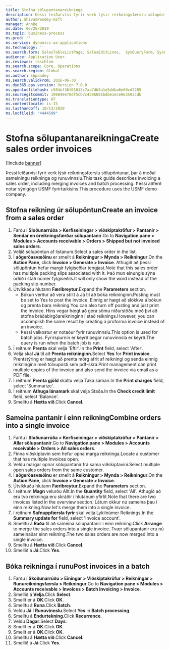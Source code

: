```yaml
---
title: Stofna sölupantanareikninga
description: Þessi leiðarvísi fyrir verk lýsir reikningsfærslu sölupöntunar, þar á meðal sameiningu reikninga og runuvinnslu.
author: ShivamPandey-msft
manager: AnnBe
ms.date: 06/25/2019
ms.topic: business-process
ms.prod: ''
ms.service: dynamics-ax-applications
ms.technology: ''
ms.search.form: SalesTableListPage, SalesEditLines,  SysQueryForm, SysRecurrence
audience: Application User
ms.reviewer: roschlom
ms.search.scope: Core, Operations
ms.search.region: Global
ms.author: shpandey
ms.search.validFrom: 2016-06-30
ms.dyn365.ops.version: Version 7.0.0
ms.openlocfilehash: c504ef36f61613c7aa7db5a1e5ddba6e69cd7285
ms.sourcegitcommit: 199848e78df5cb7c439b001bdbe1ece963593cdb
ms.translationtype: HT
ms.contentlocale: is-IS
ms.lasthandoff: 10/13/2020
ms.locfileid: "4444509"
---
```

# <a name="create-sales-order-invoices"></a><span data-ttu-id="95aa0-103">Stofna sölupantanareikninga</span><span class="sxs-lookup"><span data-stu-id="95aa0-103">Create sales order invoices</span></span>

[!include [banner](../../includes/banner.md)]

<span data-ttu-id="95aa0-104">Þessi leiðarvísi fyrir verk lýsir reikningsfærslu sölupöntunar, þar á meðal sameiningu reikninga og runuvinnslu.</span><span class="sxs-lookup"><span data-stu-id="95aa0-104">This task guide describes invoicing a sales order, including merging invoices and batch processing.</span></span> <span data-ttu-id="95aa0-105">Þessi aðferð notar sýnigögn USMF fyrirtækisins.</span><span class="sxs-lookup"><span data-stu-id="95aa0-105">This procedure uses the USMF demo company.</span></span>


## <a name="create-an-invoice-from-a-sales-order"></a><span data-ttu-id="95aa0-106">Stofna reikning úr sölupöntun</span><span class="sxs-lookup"><span data-stu-id="95aa0-106">Create an invoice from a sales order</span></span>
1. <span data-ttu-id="95aa0-107">Farðu í **Sloðunarrúða > Kerfiseiningar > viðskiptakröfur > Pantanir > Sendar en óreikningsfærðar sölupantanir**.</span><span class="sxs-lookup"><span data-stu-id="95aa0-107">Go to **Navigation pane > Modules > Accounts receivable > Orders > Shipped but not invoiced sales orders**.</span></span>
2. <span data-ttu-id="95aa0-108">Veljið sölupöntun af listanum.</span><span class="sxs-lookup"><span data-stu-id="95aa0-108">Select a sales order in the list.</span></span> 
3. <span data-ttu-id="95aa0-109">Í **aðgerðasvæðinu** er smellt á **Reikningur > Mynda > Reikningur**.</span><span class="sxs-lookup"><span data-stu-id="95aa0-109">On the **Action Pane**, click **Invoice > Generate > Invoice**.</span></span> <span data-ttu-id="95aa0-110">Athugið að þessi sölupöntun hefur margir fylgiseðlar tengjast.</span><span class="sxs-lookup"><span data-stu-id="95aa0-110">Note that this sales order has multiple packing slips associated with it.</span></span> <span data-ttu-id="95aa0-111">Það mun einungis sýna orðið <multiple> í stað númer fylgiseðils.</span><span class="sxs-lookup"><span data-stu-id="95aa0-111">It will only show the word <multiple> instead of the packing slip number.</span></span>  
4. <span data-ttu-id="95aa0-112">Útvíkkaðu hlutann **Færibreytur**.</span><span class="sxs-lookup"><span data-stu-id="95aa0-112">Expand the **Parameters** section.</span></span>
    - <span data-ttu-id="95aa0-113">Bókun verður að vera stillt á Já til að bóka reikninginn.</span><span class="sxs-lookup"><span data-stu-id="95aa0-113">Posting must be set to Yes to post the invoice.</span></span> <span data-ttu-id="95aa0-114">Einnig er hægt að slökkva á bókun og prenta bara reikning.</span><span class="sxs-lookup"><span data-stu-id="95aa0-114">You can also turn off posting and just print the invoice.</span></span> <span data-ttu-id="95aa0-115">Hins vegar hægt að gera sömu niðurstöðu með því að stofna bráðabirgðareikninginn í stað reiknings.</span><span class="sxs-lookup"><span data-stu-id="95aa0-115">However, you can accomplish the same result by creating a proforma invoice instead of an invoice.</span></span>  
    - <span data-ttu-id="95aa0-116">Þessi valkostur er notaður fyrir runuvinnslu.</span><span class="sxs-lookup"><span data-stu-id="95aa0-116">This option is used for batch jobs.</span></span> <span data-ttu-id="95aa0-117">Fyrirspurnin er keyrð þegar runuvinnsla er keyrð.</span><span class="sxs-lookup"><span data-stu-id="95aa0-117">The query is run when the batch job is run.</span></span>
5. <span data-ttu-id="95aa0-118">Í reitnum **Prenta** skal velja 'Eftir'.</span><span class="sxs-lookup"><span data-stu-id="95aa0-118">In the **Print** field, select 'After'.</span></span>
6. <span data-ttu-id="95aa0-119">Velja skal **Já** til að **Prenta reikninginn**.</span><span class="sxs-lookup"><span data-stu-id="95aa0-119">Select **Yes** for **Print invoice**.</span></span> <span data-ttu-id="95aa0-120">Prentstýring er hægt að prenta mörg afrit af reikningi og senda einnig reikninginn með tölvupósti sem pdf-skrá.</span><span class="sxs-lookup"><span data-stu-id="95aa0-120">Print management can print  multiple copies of the invoice and also send the invoice via email as a PDF file.</span></span>  
7. <span data-ttu-id="95aa0-121">Í reitnum **Prenta gjöld** skaltu velja Taka saman.</span><span class="sxs-lookup"><span data-stu-id="95aa0-121">In the **Print charges** field, select 'Summarize'.</span></span>
8. <span data-ttu-id="95aa0-122">Í reitnum **Athuga lánamark** skal velja Staða.</span><span class="sxs-lookup"><span data-stu-id="95aa0-122">In the **Check credit limit** field, select 'Balance'.</span></span>
9. <span data-ttu-id="95aa0-123">Smelltu á **Hætta við**.</span><span class="sxs-lookup"><span data-stu-id="95aa0-123">Click **Cancel**.</span></span>

## <a name="combine-orders-into-a-single-invoice"></a><span data-ttu-id="95aa0-124">Sameina pantanir í einn reikning</span><span class="sxs-lookup"><span data-stu-id="95aa0-124">Combine orders into a single invoice</span></span>
1. <span data-ttu-id="95aa0-125">Farðu í **Sloðunarrúða > Kerfiseiningar > viðskiptakröfur > Pantanir > Allar sölupantanir**.</span><span class="sxs-lookup"><span data-stu-id="95aa0-125">Go to **Navigation pane > Modules > Accounts receivable > Orders > All sales orders**.</span></span>
2. <span data-ttu-id="95aa0-126">Finna viðskiptavin sem hefur opna marga reikninga.</span><span class="sxs-lookup"><span data-stu-id="95aa0-126">Locate a customer that has multiple invoices open.</span></span>
3. <span data-ttu-id="95aa0-127">Veldu margar opnar sölupantanir frá sama viðskiptavini.</span><span class="sxs-lookup"><span data-stu-id="95aa0-127">Select multiple open sales orders from the same customer.</span></span>
4. <span data-ttu-id="95aa0-128">Í **aðgerðasvæðinu** er smellt á **Reikningur > Mynda > Reikningur**.</span><span class="sxs-lookup"><span data-stu-id="95aa0-128">On the **Action Pane**, click **Invoice > Generate > Invoice**.</span></span>
5. <span data-ttu-id="95aa0-129">Útvíkkaðu hlutann **Færibreytur**.</span><span class="sxs-lookup"><span data-stu-id="95aa0-129">Expand the **Parameters** section.</span></span>
6. <span data-ttu-id="95aa0-130">Í reitnum **Magn** velurðu Allt.</span><span class="sxs-lookup"><span data-stu-id="95aa0-130">In the **Quantity** field, select 'All'.</span></span> <span data-ttu-id="95aa0-131">Athugið að eru tvo reikninga eru skráðir í hlutanum yfirlit.</span><span class="sxs-lookup"><span data-stu-id="95aa0-131">Note that there are two invoices listed in the overview section.</span></span> <span data-ttu-id="95aa0-132">Látum okkur nú sameina þau í einn reikning.</span><span class="sxs-lookup"><span data-stu-id="95aa0-132">Now let's merge them into a single invoice.</span></span>  
7. <span data-ttu-id="95aa0-133">í reitnum **Safnuppfærsla fyrir** skal velja Lykilnúmer Reiknings.</span><span class="sxs-lookup"><span data-stu-id="95aa0-133">In the **Summary update for** field, select 'Invoice account'.</span></span>
8. <span data-ttu-id="95aa0-134">Smelltu á **Raða** til að sameina sölupantanir í einn reikning.</span><span class="sxs-lookup"><span data-stu-id="95aa0-134">Click **Arrange** to merge the sales orders into a single invoice.</span></span> <span data-ttu-id="95aa0-135">Tvær sölupantanir eru nú sameinaðar einn reikning.</span><span class="sxs-lookup"><span data-stu-id="95aa0-135">The two sales orders are now merged into a single invoice.</span></span>   
9. <span data-ttu-id="95aa0-136">Smelltu á **Hætta við**.</span><span class="sxs-lookup"><span data-stu-id="95aa0-136">Click **Cancel**.</span></span>
10. <span data-ttu-id="95aa0-137">Smellið á **Já**.</span><span class="sxs-lookup"><span data-stu-id="95aa0-137">Click **Yes**.</span></span>

## <a name="post-invoices-in-a-batch"></a><span data-ttu-id="95aa0-138">Bóka reikninga í runu</span><span class="sxs-lookup"><span data-stu-id="95aa0-138">Post invoices in a batch</span></span>
1. <span data-ttu-id="95aa0-139">Farðu í **Skoðunarrúðu > Einingar > Viðskiptakröfur > Reikningar > Runureikningsfærsla > Reikningur**.</span><span class="sxs-lookup"><span data-stu-id="95aa0-139">Go to **Navigation pane > Modules > Accounts receivable > Invoices > Batch invoicing > Invoice**.</span></span>
2. <span data-ttu-id="95aa0-140">Smellið á **Velja**.</span><span class="sxs-lookup"><span data-stu-id="95aa0-140">Click **Select**.</span></span>
3. <span data-ttu-id="95aa0-141">Smellt er á **OK**.</span><span class="sxs-lookup"><span data-stu-id="95aa0-141">Click **OK**.</span></span>
4. <span data-ttu-id="95aa0-142">Smelltu á **Runa**.</span><span class="sxs-lookup"><span data-stu-id="95aa0-142">Click **Batch**.</span></span>
5. <span data-ttu-id="95aa0-143">Veldu **Já** í **Runuvinnslu**.</span><span class="sxs-lookup"><span data-stu-id="95aa0-143">Select **Yes** in **Batch processing**.</span></span>
6. <span data-ttu-id="95aa0-144">Smelltu á **Endurtekning**.</span><span class="sxs-lookup"><span data-stu-id="95aa0-144">Click **Recurrence**.</span></span>
7. <span data-ttu-id="95aa0-145">Veldu **Dagar**.</span><span class="sxs-lookup"><span data-stu-id="95aa0-145">Select **Days**.</span></span>
8. <span data-ttu-id="95aa0-146">Smellt er á **OK**.</span><span class="sxs-lookup"><span data-stu-id="95aa0-146">Click **OK**.</span></span>
9. <span data-ttu-id="95aa0-147">Smellt er á **OK**.</span><span class="sxs-lookup"><span data-stu-id="95aa0-147">Click **OK**.</span></span>
10. <span data-ttu-id="95aa0-148">Smelltu á **Hætta við**.</span><span class="sxs-lookup"><span data-stu-id="95aa0-148">Click **Cancel**.</span></span>
11. <span data-ttu-id="95aa0-149">Smellið á **Já**.</span><span class="sxs-lookup"><span data-stu-id="95aa0-149">Click **Yes**.</span></span>

